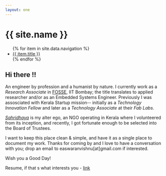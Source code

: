 ```yaml
---
layout: one
---
```


<div class="header">
    <h1>{{ site.name }}</h1>
    <ul>
        {% for item in site.data.navigation %}
        <li>
            <a href="{{ item.url }}">{{ item.title }}</a>
        </li>
        {% endfor %}
    </ul>
</div>

## Hi there !!

An engineer by profession and a humanist by nature. I currently work as a *Research Associate* in [FOSSE](http://www.sahridhaya.org/), IIT Bombay; the title translates to applied researcher and/or as an Embedded Systems Engineer. Previously I was assosciated with Kerala Startup mission-- initially as a *Technology Innovation Fellow* and later as a *Technology Associate* at their *Fab Labs*.

[*Sahridhaya*](http://www.sahridhaya.org/) is my alter ego, an NGO operating in Kerala where I volunteered from its inception, and recently, I got fortunate enough to be selected into the Board of Trustees.

I want to keep this place clean & simple, and have it as a single place to document my work. Thanks for coming by and I love to have a conversation with you; drop an email to easwaranvishnu[at]gmail.com if interested.

Wish you a Good Day!

Resume, if that s what interests you - [link](https://github.com/VishnuEaswaran/resume/blob/master/vishnuResume.pdf)
